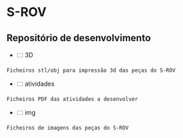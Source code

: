 # S-ROV #

## Repositório de desenvolvimento ##

* 🗀 3D
```
Ficheiros stl/obj para impressão 3d das peças do S-ROV
```
* 🗀 atividades
```
Ficheiros PDF das atividades a desenvolver
```

* 🗀 img
```
Ficheiros de imagens das peças do S-ROV
```
